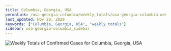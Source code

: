 ```yaml
---
title: Columbia, Georgia, USA
permalink: /usa-georgia-columbia/weekly_totals/usa-georgia-columbia-weekly_totals.html
last_updated: Nov 20, 2020
keywords: ["Columbia, Georgia, USA", "weekly totals"]
sidebar: usa-georgia-columbia_sidebar
---
```


![Weekly Totals of Confirmed Cases for Columbia, Georgia, USA](/covid_tracker/images/graphs/usa-georgia-columbia-weekly_totals_graph.png)
